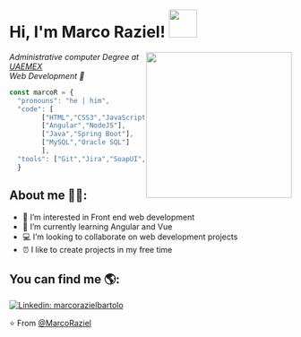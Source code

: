 <h1> Hi, I'm Marco Raziel! <img src="https://media.giphy.com/media/1o1oyOi61yOeGG7MtL/giphy.gif" width="50"></h1>
<img align='right' src="https://media.giphy.com/media/l41lOKyKOS89YyJfq/giphy.gif" width="260">
<p><em>Administrative computer Degree at <a href="https://www.uaemex.mx/">UAEMEX</a>
</br>Web Development 💙 </em></p>

```js
const marcoR = {
  "pronouns": "he | him",
  "code": [
        ["HTML","CSS3","JavaScript","JQuery","Bootstrap"],
        ["Angular","NodeJS"],
        ["Java","Spring Boot"],
        ["MySQL","Oracle SQL"]
        ],
  "tools": ["Git","Jira","SoapUI","Postman"]
  }
  ```
  <h2>About me 👨‍💻:</h2>
  
- 👀 I’m interested in Front end web development
- 🧠 I’m currently learning Angular and Vue
- 💻 I’m looking to collaborate on web development projects
- ⏰ I like to create projects in my free time
  
<h2>You can find me 🌎:</h2>

[![Linkedin: marcorazielbartolo](https://img.shields.io/badge/-marcorazielbartolo-blue?style=flat-square&logo=Linkedin&logoColor=white&link=http://www.linkedin.com/in/marco-raziel-bartolo/)](https://www.linkedin.com/in/marco-raziel-bartolo/)

  



⭐️ From [@MarcoRaziel](https://github.com/Marco01nD)
